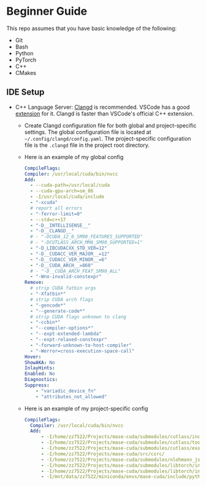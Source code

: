 # Beginner Guide

This repo assumes that you have basic knowledge of the following:

- Git
- Bash
- Python
- PyTorch
- C++
- CMakes

## IDE Setup

- C++ Language Server: [Clangd](https://clangd.llvm.org/) is recommended. VSCode has a good [extension](https://marketplace.visualstudio.com/items?itemName=llvm-vs-code-extensions.vscode-clangd) for it. Clangd is faster than VSCode's official C++ extension.

  - Create Clangd configuration file for both global and project-specific settings. The global configuration file is located at `~/.config/clangd/config.yaml`. The project-specific configuration file is the `.clangd` file in the project root directory.

  - Here is an example of my global config
    ```yaml
    CompileFlags:
    Compiler: /usr/local/cuda/bin/nvcc
    Add:
      - --cuda-path=/usr/local/cuda
      - --cuda-gpu-arch=sm_86
      - -I/usr/local/cuda/include
      - "-xcuda"
      # report all errors
      - "-ferror-limit=0"
      - --std=c++17
      - "-D__INTELLISENSE__"
      - "-D__CLANGD__"
      # - "-DCUDA_12_0_SM90_FEATURES_SUPPORTED"
      # - "-DCUTLASS_ARCH_MMA_SM90_SUPPORTED=1"
      - "-D_LIBCUDACXX_STD_VER=12"
      - "-D__CUDACC_VER_MAJOR__=12"
      - "-D__CUDACC_VER_MINOR__=6"
      - "-D__CUDA_ARCH__=860"
      # - "-D__CUDA_ARCH_FEAT_SM90_ALL"
      - "-Wno-invalid-constexpr"
    Remove:
      # strip CUDA fatbin args
      - "-Xfatbin*"
      # strip CUDA arch flags
      - "-gencode*"
      - "--generate-code*"
      # strip CUDA flags unknown to clang
      - "-ccbin*"
      - "--compiler-options*"
      - "--expt-extended-lambda"
      - "--expt-relaxed-constexpr"
      - "-forward-unknown-to-host-compiler"
      - "-Werror=cross-execution-space-call"
    Hover:
    ShowAKA: No
    InlayHints:
    Enabled: No
    Diagnostics:
    Suppress:
        - "variadic_device_fn"
        - "attributes_not_allowed"
    ```

  - Here is an example of my project-specific config
    ```yaml
    CompileFlags:
      Compiler: /usr/local/cuda/bin/nvcc
      Add:
          - -I/home/zz7522/Projects/mase-cuda/submodules/cutlass/include/
          - -I/home/zz7522/Projects/mase-cuda/submodules/cutlass/tools/util/include/
          - -I/home/zz7522/Projects/mase-cuda/submodules/cutlass/examples/common/
          - -I/home/zz7522/Projects/mase-cuda/src/csrc/
          - -I/home/zz7522/Projects/mase-cuda/submodules/nlohmann_json/single_include/
          - -I/home/zz7522/Projects/mase-cuda/submodules/libtorch/include/
          - -I/home/zz7522/Projects/mase-cuda/submodules/libtorch/include/torch/csrc/api/include/
          - -I/mnt/data/zz7522/miniconda/envs/mase-cuda/include/python3.11/
    ```